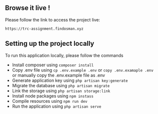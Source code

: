 
## Browse it live !
Please follow the link to access the project live:

``
https://trc-assignment.findosman.xyz
``


## Setting up the project locally 

To run this application locally, please follow the commands

- Install composer using
``composer install``
- Copy .env file using ``cp .env.example .env`` or ``copy .env.examaple .env``  or manually copy the .env.example file as .env
- Generate application key using
``php artisan key:generate``
- Migrate the database using ``php artisan migrate``
- Link the storage using ``php artisan storage:link``
- Install node packages using ``npm instass`` 
- Compile resources using ```npm run dev```
- Run the application using ``php artisan serve``
